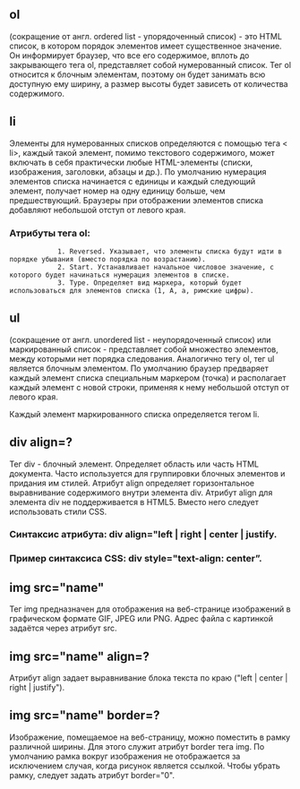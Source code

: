 ## ol 
(сокращение от англ. ordered list - упорядоченный список) - это HTML список, в котором порядок элементов имеет существенное значение. Он информирует браузер, что все его содержимое, вплоть до закрывающего тега ol, представляет собой нумерованный список. Тег ol относится к блочным элементам, поэтому он будет занимать всю доступную ему ширину, а размер высоты будет зависеть от количества содержимого.
    

## li
Элементы для нумерованных списков определяются с помощью тега < li>, каждый такой элемент, помимо текстового содержимого, может включать в себя практически любые HTML-элементы (списки, изображения, заголовки, абзацы и др.). По умолчанию нумерация элементов списка начинается с единицы и каждый следующий элемент, получает номер на одну единицу больше, чем предшествующий. Браузеры при отображении элементов списка добавляют небольшой отступ от левого края.
    
 ### Атрибуты тега ol:
                1. Reversed. Указывает, что элементы списка будут идти в порядке убывания (вместо порядка по возрастанию).
                2. Start. Устанавливает начальное числовое значение, с которого будет начинаться нумерация элементов в списке.
                3. Type. Определяет вид маркера, который будет использоваться для элементов списка (1, А, а, римские цифры).


## ul
(сокращение от англ. unordered list - неупорядоченный список) или маркированный список - представляет собой множество элементов, между которыми нет порядка следования. Аналогично тегу ol, тег ul является блочным элементом. По умолчанию браузер предваряет каждый элемент списка специальным маркером (точка) и располагает каждый элемент с новой строки, применяя к нему небольшой отступ от левого края.
        
Каждый элемент маркированного списка определяется тегом li.


 ## div align=?

Тег div - блочный элемент. Определяет область или часть HTML документа. Часто используется для группировки блочных элементов и придания им стилей.
Атрибут align определяет горизонтальное выравнивание содержимого внутри элемента div.
Атрибут align для элемента div не поддерживается в HTML5. Вместо него следует использовать стили CSS.
        
### Синтаксис атрибута: div align="left | right | center | justify.
### Пример синтаксиса CSS: div style="text-align: center”.


## img src="name"

Тег img предназначен для отображения на веб-странице изображений в графическом формате GIF, JPEG или PNG.
Адрес файла с картинкой задаётся через атрибут src.
  

## img src="name" align=?

Атрибут align задает выравнивание блока текста по краю ("left | center | right | justify").


## img src="name" border=?

Изображение, помещаемое на веб-страницу, можно поместить в рамку различной ширины. Для этого служит атрибут border тега img. По умолчанию рамка вокруг изображения не отображается за исключением случая, когда рисунок является ссылкой. Чтобы убрать рамку, следует задать атрибут border="0".



